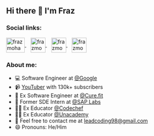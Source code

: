 ## Hi there 👋 I'm Fraz

### Social links:
</a>
<a href="https://www.youtube.com/c/LeadCodingbyFRAZ" target="blank">
  <img align="center" src="https://www.freepnglogos.com/uploads/youtube-play-red-logo-png-transparent-background-6.png" alt="frazmohammad" height="40" width="50" />
</a>
&nbsp;&nbsp;
<a href="https://linkedin.com/in/frazmohammad" target="blank">
  <img align="center" src="https://upload.wikimedia.org/wikipedia/commons/thumb/c/ca/LinkedIn_logo_initials.png/640px-LinkedIn_logo_initials.png" alt="frazmohammad" height="40" width="40" />
</a>
&nbsp;&nbsp;
<a href="https://instagram.com/frazmohammad" target="blank">
  <img align="center" src="https://raw.githubusercontent.com/rahuldkjain/github-profile-readme-generator/master/src/images/icons/Social/instagram.svg" alt="frazmohammad" height="40" width="40" />
</a>
&nbsp;&nbsp;
<a href="https://t.me/LeadCoding" target="blank">
  <img align="center" src="https://cdn3.iconfinder.com/data/icons/popular-services-brands-vol-2/512/telegram-512.png" alt="frazmohammad" height="40" width="40" />
</a>

<br/>

### About me:

- 💻 Software Engineer at [@Google](https://github.com/google)
- 📹 [YouTuber](https://www.youtube.com/c/FrazMohammad) with 130k+ subscribers
- 🏢 Ex Software Engineer at [@Cure.fit](https://github.com/curefit)
- 🏢 Former SDE Intern at [@SAP Labs](https://github.com/curefit)
- 👨‍🏫 Ex Educator [@Codechef](https://www.codechef.com/)
- 👨‍🏫 Ex Educator [@Unacademy](https://unacademy.com/)
- 💬 Feel free to contact me at [leadcoding98@gmail.com](mailto:leadcoding98@gmail.com)
- 😄 Pronouns: He/Him
